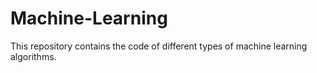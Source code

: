 # Machine-Learning
This repository contains the code of different types of machine learning algorithms.
